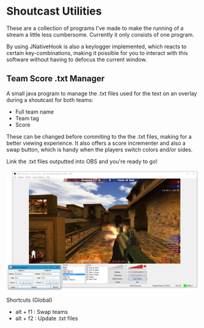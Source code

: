 # Shoutcast Utilities
These are a collection of programs I've made to make the running of a stream a little less cumbersome. Currently it only consists of one program.

By using JNativeHook is also a keylogger implemented, which reacts to certain key-combinations, making it possible for you to interact with this software without having to defocus the current window.

## Team Score .txt Manager

A small java program to manage the .txt files used for the text on an overlay during a shoutcast for both teams:

- Full team name
- Team tag
- Score

These can be changed before commiting to the the .txt files, making for a better viewing experience. It also offers a score incrementer and also a swap button, which is handy when the players switch colors and/or sides.

Link the .txt files outputted into OBS and you're ready to go!

![Alt text](/TeamScoreManager.png?raw=true "OBS using the output of the program")

Shortcuts (Global)

- alt + f1 : Swap teams
- alt + f2 : Update .txt files

